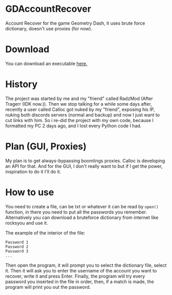 # GDAccountRecover
Account Recover for the game Geometry Dash, it uses brute force dictionary, doesn't use proxies (for now).

# Download
You can download an executable [here.](https://github.com/GDAccountRecover/GDAccountRecover/releases)

# History
The project was started by me and my "friend" called RadzMod (After Tragerr (IDK now.)). Then we stop talking for a while some days after, recently a user called Calloc got nuked by my "friend", exposing his IP, nuking both discords servers (normal and backup) and now I just want to cut links with him. So i re-did the project with my own code, because I formatted my PC 2 days ago, and I lost every Python code I had.

# Plan (GUI, Proxies)
My plan is to get always-bypassing boomlings proxies. Calloc is developing an API for that. And for the GUI, I don't really want to but if I get the power, inspiration to do it I'll do it.

# How to use
You need to create a file, can be txt or whatever it can be read by ``open()`` function, in there you need to put all the passwords you remember. Alternatively you can download a bruteforce dictionary from internet like rocksyou and use it.

The example of the interior of the file:
```
Password 1
Password 2
Password 3
...
```
Then open the program, it will prompt you to select the dictionary file, select it.
Then it will ask you to enter the username of the account you want to recover, write it and press Enter.
Finally, the program will try every password you inserted in the file in order, then, if a match is made, the program will print you out the password.
